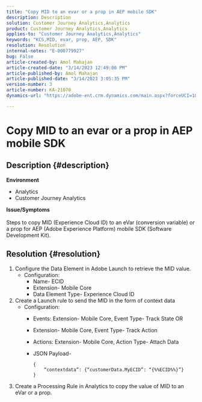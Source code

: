 ```yaml
---
title: "Copy MID to an evar or a prop in AEP mobile SDK"
description: Description
solution: Customer Journey Analytics,Analytics
product: Customer Journey Analytics,Analytics
applies-to: "Customer Journey Analytics,Analytics"
keywords: "KCS,MID, evar, prop, AEP, SDK"
resolution: Resolution
internal-notes: "E-000779927"
bug: False
article-created-by: Amol Mahajan
article-created-date: "3/14/2023 12:49:00 PM"
article-published-by: Amol Mahajan
article-published-date: "3/14/2023 3:05:35 PM"
version-number: 3
article-number: KA-21070
dynamics-url: "https://adobe-ent.crm.dynamics.com/main.aspx?forceUCI=1&pagetype=entityrecord&etn=knowledgearticle&id=4ea85291-66c2-ed11-83ff-6045bd0065b6"

---
```

# Copy MID to an evar or a prop in AEP mobile SDK

## Description {#description}

<b>Environment</b>
- Analytics
- Customer Journey Analytics

<b>Issue/Symptoms</b><br><br>Steps to copy MID (Experience Cloud ID) to an eVar (conversion variable) or a prop for AEP (Adobe Experience Platform) mobile SDK (Software Development Kit).<br>

## Resolution {#resolution}


1. Configure the Data Element in Adobe Launch to retrieve the MID value.
    - Configuration:
        - Name- ECID
        - Extension- Mobile Core
        - Data Element Type- Experience Cloud ID
2. Create a Launch rule to send the MID in the form of context data
    - Configuration:
        - Events: Extension- Mobile Core, Event Type- Track State OR
        - Extension- Mobile Core, Event Type- Track Action
        - Actions: Extension- Mobile Core, Action Type- Attach Data
        - JSON Payload-

            ```
            {
                “contextdata”: {“customerData.MyECID”: “{%%ECID%%}”}
            }
            ```
3. Create a Processing Rule in Analytics to copy the value of MID to an eVar or a prop.

